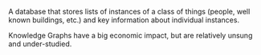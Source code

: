 A database that stores lists of instances of a class of things (people, well known buildings, etc.) and key information about individual instances. 

Knowledge Graphs have a big economic impact, but are relatively unsung and under-studied. 

